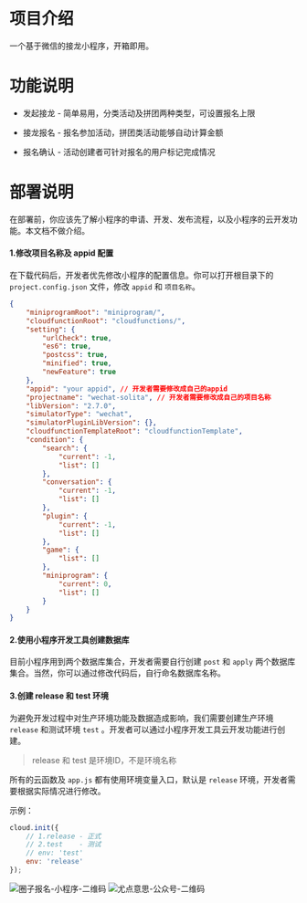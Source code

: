 # 项目介绍

一个基于微信的接龙小程序，开箱即用。



# 功能说明


- 发起接龙 - 简单易用，分类活动及拼团两种类型，可设置报名上限

- 接龙报名 - 报名参加活动，拼团类活动能够自动计算金额

- 报名确认 - 活动创建者可针对报名的用户标记完成情况




# 部署说明

在部署前，你应该先了解小程序的申请、开发、发布流程，以及小程序的云开发功能。本文档不做介绍。



#### 1.修改项目名称及 appid 配置

在下载代码后，开发者优先修改小程序的配置信息。你可以打开根目录下的 `project.config.json` 文件，修改 `appid` 和 `项目名称`。



```json
{
	"miniprogramRoot": "miniprogram/",
	"cloudfunctionRoot": "cloudfunctions/",
	"setting": {
		"urlCheck": true,
		"es6": true,
		"postcss": true,
		"minified": true,
		"newFeature": true
	},
	"appid": "your appid", // 开发者需要修改成自己的appid
	"projectname": "wechat-solita", // 开发者需要修改成自己的项目名称
	"libVersion": "2.7.0",
	"simulatorType": "wechat",
	"simulatorPluginLibVersion": {},
	"cloudfunctionTemplateRoot": "cloudfunctionTemplate",
	"condition": {
		"search": {
			"current": -1,
			"list": []
		},
		"conversation": {
			"current": -1,
			"list": []
		},
		"plugin": {
			"current": -1,
			"list": []
		},
		"game": {
			"list": []
		},
		"miniprogram": {
			"current": 0,
			"list": []
		}
	}
}
```





#### 2.使用小程序开发工具创建数据库

目前小程序用到两个数据库集合，开发者需要自行创建 `post` 和 `apply` 两个数据库集合。当然，你可以通过修改代码后，自行命名数据库名称。



#### 3.创建 release 和 test 环境

为避免开发过程中对生产环境功能及数据造成影响，我们需要创建生产环境 `release` 和测试环境 `test` 。开发者可以通过小程序开发工具云开发功能进行创建。



> release 和 test 是环境ID，不是环境名称



所有的云函数及 `app.js` 都有使用环境变量入口，默认是 `release` 环境，开发者需要根据实际情况进行修改。



示例：

```js
cloud.init({
    // 1.release - 正式
    // 2.test    - 测试
    // env: 'test'
    env: 'release'
});

```



![圈子报名-小程序-二维码](http://www.eyson.cn/usr/uploads/2019/06/2486414760.jpg)
![尤点意思-公众号-二维码](http://www.eyson.cn/usr/uploads/2019/06/1999457739.jpg)